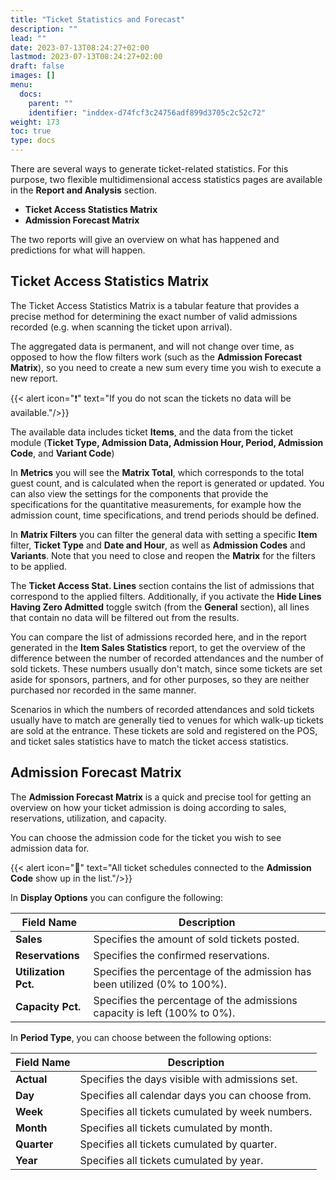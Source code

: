 ```yaml
---
title: "Ticket Statistics and Forecast"
description: ""
lead: ""
date: 2023-07-13T08:24:27+02:00
lastmod: 2023-07-13T08:24:27+02:00
draft: false
images: []
menu:
  docs:
    parent: ""
    identifier: "inddex-d74fcf3c24756adf899d3705c2c52c72"
weight: 173
toc: true
type: docs
---
```

There are several ways to generate ticket-related statistics.
For this purpose, two flexible multidimensional access statistics pages are available in the **Report and Analysis** section.

- **Ticket Access Statistics Matrix**
- **Admission Forecast Matrix**

The two reports will give an overview on what has happened and predictions for what will happen.

## Ticket Access Statistics Matrix

The Ticket Access Statistics Matrix is a tabular feature that provides a precise method for determining the exact number of valid admissions recorded (e.g. when scanning the ticket upon arrival).

The aggregated data is permanent, and will not change over time, as opposed to how the flow filters work (such as the **Admission Forecast Matrix**), so you need to create a new sum every time you wish to execute a new report.

{{< alert icon="❗" text="If you do not scan the tickets no data will be available."/>}}


The available data includes ticket **Items**, and the data from the ticket module (**Ticket Type, Admission Data, Admission Hour, Period, Admission Code**, and **Variant Code**)

In **Metrics** you will see the **Matrix Total**, which corresponds to the total guest count, and is calculated when the report is generated or updated. You can also view the settings for the components that provide the specifications for the quantitative measurements, for example how the admission count, time specifications, and trend periods should be defined.

In **Matrix Filters** you can filter the general data with setting a specific **Item** filter, **Ticket Type** and **Date and Hour**, as well as **Admission Codes** and **Variants**. Note that you need to close and reopen the **Matrix** for the filters to be applied.

The **Ticket Access Stat. Lines** section contains the list of admissions that correspond to the applied filters. Additionally, if you activate the **Hide Lines Having Zero Admitted** toggle switch (from the **General** section), all lines that contain no data will be filtered out from the results.

You can compare the list of admissions recorded here, and in the report generated in the **Item Sales Statistics** report, to get the overview of the difference between the number of recorded attendances and the number of sold tickets. These numbers usually don't match, since some tickets are set aside for sponsors, partners, and for other purposes, so they are neither purchased nor recorded in the same manner. 

Scenarios in which the numbers of recorded attendances and sold tickets usually have to match are generally tied to venues for which walk-up tickets are sold at the entrance. These tickets are sold and registered on the POS, and ticket sales statistics have to match the ticket access statistics. 


## Admission Forecast Matrix

The **Admission Forecast Matrix** is a quick and precise tool for getting an overview on how your ticket admission is doing according to sales, reservations, utilization, and capacity.

You can choose the admission code for the ticket you wish to see admission data for.

{{< alert icon="📝" text="All ticket schedules connected to the <b>Admission Code</b> show up in the list."/>}}

In **Display Options** you can configure the following:

| Field Name      | Description |
| ----------- | ----------- |
| **Sales**       | Specifies the amount of sold tickets posted.  |
| **Reservations**  | Specifies the confirmed reservations.      |
| **Utilization Pct.** | Specifies the percentage of the admission has been utilized (0% to 100%). |
| **Capacity Pct.** | Specifies the percentage of the admissions capacity is left (100% to 0%). |

In **Period Type**, you can choose between the following options:  

| Field Name      | Description |
| ----------- | ----------- |
| **Actual**       | Specifies the days visible with admissions set.  |
| **Day**  | Specifies all calendar days you can choose from.      |
| **Week** | Specifies all tickets cumulated by week numbers. |
| **Month** | Specifies all tickets cumulated by month. |
| **Quarter** | Specifies all tickets cumulated by quarter. |
| **Year** | Specifies all tickets cumulated by year.

